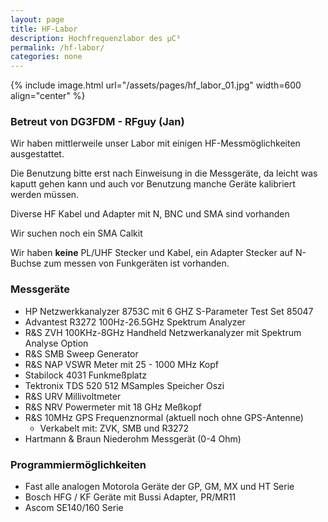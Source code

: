 ```yaml
---
layout: page
title: HF-Labor
description: Hochfrequenzlabor des µC³
permalink: /hf-labor/
categories: none
---
```


{% include image.html url="/assets/pages/hf_labor_01.jpg" width=600 align="center" %}
<br style="clear: both;"> 

### Betreut von DG3FDM - RFguy (Jan)

Wir haben mittlerweile unser Labor mit einigen HF-Messmöglichkeiten ausgestattet.

Die Benutzung bitte erst nach Einweisung in die Messgeräte, da leicht was kaputt gehen kann und auch vor Benutzung manche Geräte kalibriert werden müssen.

Diverse HF Kabel und Adapter mit N, BNC und SMA sind vorhanden

Wir suchen noch ein SMA Calkit

Wir haben **keine** PL/UHF Stecker und Kabel, ein Adapter Stecker auf N-Buchse zum messen von Funkgeräten ist vorhanden.

### Messgeräte

  * HP Netzwerkkanalyzer 8753C mit 6 GHZ S-Parameter Test Set 85047
  * Advantest R3272 100Hz-26.5GHz Spektrum Analyzer
  * R&S ZVH 100KHz-8GHz Handheld Netzwerkanalyzer mit Spektrum Analyse Option 
  * R&S SMB Sweep Generator
  * R&S NAP VSWR Meter mit 25 - 1000 MHz Kopf
  * Stabilock 4031 Funkmeßplatz
  * Tektronix TDS 520 512 MSamples Speicher Oszi
  * R&S URV Millivoltmeter
  * R&S NRV Powermeter mit 18 GHz Meßkopf 
  * R&S 10MHz GPS Frequenznormal (aktuell noch ohne GPS-Antenne) 
    * Verkabelt mit: ZVK, SMB und R3272
  * Hartmann & Braun Niederohm Messgerät (0-4 Ohm)

### Programmiermöglichkeiten

* Fast alle analogen Motorola Geräte der GP, GM, MX und HT Serie
* Bosch HFG / KF Geräte mit Bussi Adapter, PR/MR11
* Ascom SE140/160 Serie